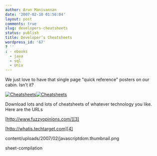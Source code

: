 ```yaml
---
author: Arun Manivannan
date: '2007-02-10 01:56:04'
layout: post
comments: true
slug: developers-cheatsheets
status: publish
title: Developer’s Cheatsheets
wordpress_id: '67'
? ''
: - ebooks
  - java
  - sql
  - Unix
---
```


We just love to have that single page "quick reference" posters on our cabin.
Isn't it?

[![Cheatsheets][1]][2][![Cheatsheets][1]][2]

Download lots and lots of cheatsheets of whatever technology you like. Here
are the URLs

[http://www.fuzzyopinions.com/][3]

[http://whatis.techtarget.com][4]

   [1]: http://www.arunma.com/wp-
content/uploads/2007/02/javascriptdom.thumbnail.png

   [2]: http://www.arunma.com/wp-content/uploads/2007/02/javascriptdom.png
(Cheatsheets)

   [3]: http://www.fuzzyopinions.com/article/technology/the-developer-cheat-
sheet-compilation

   [4]: http://whatis.techtarget.com/definition/0,,sid9_gci826135,00.html

